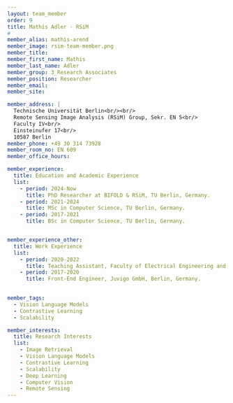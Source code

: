 ```yaml
---
layout: team_member
order: 9
title: Mathis Adler - RSiM
#
member_alias: mathis-arend
member_image: rsim-team-member.png
member_title:
member_first_name: Mathis
member_last_name: Adler
member_group: 3_Research Associates
member_position: Researcher
member_email: 
member_site:

member_address: |
  Technische Universität Berlin<br/><br/>
  Remote Sensing Image Analysis (RSiM) Group, Sekr. EN 5<br/>
  Faculty IV<br/>
  Einsteinufer 17<br/>
  10587 Berlin
member_phone: +49 30 314 73928
member_room_no: EN 609
member_office_hours:

member_experience:
  title: Education and Academic Experience
  list:
    - period: 2024-Now
      title: PhD Researcher at BIFOLD & RSiM, TU Berlin, Germany.
    - period: 2021-2024
      title: MSc in Computer Science, TU Berlin, Germany.
    - period: 2017-2021
      title: BSc in Computer Science, TU Berlin, Germany.


member_experience_other:
  title: Work Experience
  list:
    - period: 2020-2022
      title: Teaching Assistant, Faculty of Electrical Engineering and Computer Science, TU Berlin, Germany.
    - period: 2017-2020
      title: Front-End Engineer, Juvigo GmbH, Berlin, Germany.
    

member_tags:
  - Vision Language Models
  - Contrastive Learning
  - Scalability

member_interests:
  title: Research Interests
  list:
    - Image Retrieval
    - Vision Language Models
    - Contrastive Learning
    - Scalability
    - Deep Learning
    - Computer Vision
    - Remote Sensing
---
```

